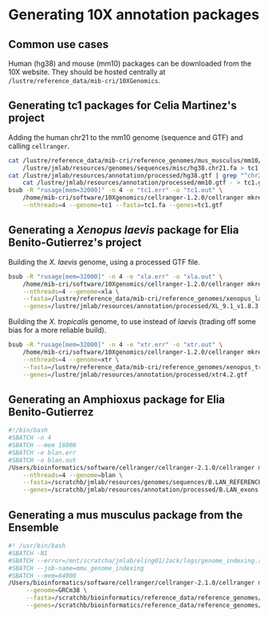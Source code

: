 # Generating 10X annotation packages

## Common use cases

Human (hg38) and mouse (mm10) packages can be downloaded from the 10X website.
They should be hosted centrally at `/lustre/reference_data/mib-cri/10XGenomics`.

## Generating tc1 packages for Celia Martinez's project

Adding the human chr21 to the mm10 genome (sequence and GTF) and calling `cellranger`.

```sh
cat /lustre/reference_data/mib-cri/reference_genomes/mus_musculus/mm10/fasta/mmu.mm10.fa \
    /lustre/jmlab/resources/genomes/sequences/misc/hg38.chr21.fa > tc1.fa
cat /lustre/jmlab/resources/annotation/processed/hg38.gtf | grep "^chr21" | \
    cat /lustre/jmlab/resources/annotation/processed/mm10.gtf - > tc1.gtf
bsub -R "rusage[mem=32000]" -n 4 -e "tc1.err" -o "tc1.out" \
    /home/mib-cri/software/10Xgenomics/cellranger-1.2.0/cellranger mkref \
    --nthreads=4 --genome=tc1 --fasta=tc1.fa --genes=tc1.gtf 
```

## Generating a _Xenopus laevis_ package for Elia Benito-Gutierrez's project

Building the _X. laevis_ genome, using a processed GTF file.

```sh
bsub -R "rusage[mem=32000]" -n 4 -e "xla.err" -o "xla.out" \
    /home/mib-cri/software/10Xgenomics/cellranger-1.2.0/cellranger mkref \
    --nthreads=4 --genome=xla \
    --fasta=/lustre/reference_data/mib-cri/reference_genomes/xenopus_laevis/JGI_9.1/fasta/xla.JGI_9.1.fa \
    --genes=/lustre/jmlab/resources/annotation/processed/XL_9.1_v1.8.3.2.gtf
```

Building the _X. tropicalis_ genome, to use instead of _laevis_ (trading off some bias for a more reliable build).

```sh
bsub -R "rusage[mem=32000]" -n 4 -e "xtr.err" -o "xtr.out" \
    /home/mib-cri/software/10Xgenomics/cellranger-1.2.0/cellranger mkref \
    --nthreads=4 --genome=xtr \
    --fasta=/lustre/reference_data/mib-cri/reference_genomes/xenopus_tropicalis/JGI_4.2/fasta/xtr.JGI_4.2.fa \
    --genes=/lustre/jmlab/resources/annotation/processed/xtr4.2.gtf
```

## Generating an Amphioxus package for Elia Benito-Gutierrez

```sh
#!/bin/bash
#SBATCH -n 4 
#SBATCH --mem 16000 
#SBATCH -e blan.err 
#SBATCH -o blan.out
/Users/bioinformatics/software/cellranger/cellranger-2.1.0/cellranger mkref \
    --nthreads=4 --genome=blan \
    --fasta=/scratchb/jmlab/resources/genomes/sequences/B.LAN_REFERENCE/Bl71nemr.fa \
    --genes=/scratchb/jmlab/resources/annotation/processed/B.LAN_exons.gtf
```
## Generating a mus musculus package from the Ensemble 

```sh
#! /usr/bin/bash
#SBATCH -N1
#SBATCH --error=/mnt/scratcha/jmlab/eling01/Jack/logs/genome_indexing.stderr
#SBATCH --job-name=mmu_genome_indexing
#SBATCH --mem=64000
/Users/bioinformatics/software/cellranger/cellranger-2.1.0/cellranger mkref \
	 --genome=GRCm38 \
	 --fasta=/scratchb/bioinformatics/reference_data/reference_genomes/mus_musculus/GRCm38/fasta/Mus_musculus.GRCm38.dna_sm.primary_assembly.fa \
	 --genes=/scratchb/bioinformatics/reference_data/reference_genomes/mus_musculus/GRCm38/annotation/Mus_musculus.GRCm38.80.gtf
```

